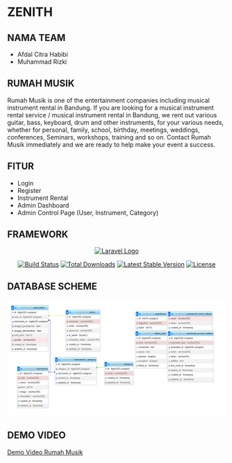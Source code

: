 # ZENITH

## NAMA TEAM
* Afdal Citra Habibi
* Muhammad Rizki

## RUMAH MUSIK
Rumah Musik is one of the entertainment companies including musical instrument rental in Bandung. If you are looking for a musical instrument rental service / musical instrument rental in Bandung, we rent out various guitar, bass, keyboard, drum and other instruments, for your various needs, whether for personal, family, school, birthday, meetings, weddings, conferences, Seminars, workshops, training and so on. Contact Rumah Musik immediately and we are ready to help make your event a success.

## FITUR
* Login
* Register
* Instrument Rental
* Admin Dashboard
* Admin Control Page (User, Instrument, Category)

## FRAMEWORK
<p align="center"><a href="https://laravel.com" target="_blank"><img src="https://raw.githubusercontent.com/laravel/art/master/logo-lockup/5%20SVG/2%20CMYK/1%20Full%20Color/laravel-logolockup-cmyk-red.svg" width="400" alt="Laravel Logo"></a></p>

<p align="center">
<a href="https://github.com/laravel/framework/actions"><img src="https://github.com/laravel/framework/workflows/tests/badge.svg" alt="Build Status"></a>
<a href="https://packagist.org/packages/laravel/framework"><img src="https://img.shields.io/packagist/dt/laravel/framework" alt="Total Downloads"></a>
<a href="https://packagist.org/packages/laravel/framework"><img src="https://img.shields.io/packagist/v/laravel/framework" alt="Latest Stable Version"></a>
<a href="https://packagist.org/packages/laravel/framework"><img src="https://img.shields.io/packagist/l/laravel/framework" alt="License"></a>
</p>

## DATABASE SCHEME
<img src="public\images\db_scheme.png" alt="Rumah Musik's Database Scheme">

## DEMO VIDEO

<a href="https://drive.google.com/drive/folders/1oTaofYx-z_5Cc8tBrm6OcxWkyJl7mE3j?usp=sharing" alt="Demo Video Rumah Musik" class="btn btn-primary">Demo Video Rumah Musik</a>
